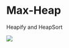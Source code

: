 # Max-Heap
Heapify and HeapSort

<img src="https://th.bing.com/th/id/OIP.q9Gq6H7SUFZ6xGDP1QMLCAHaCw?rs=1&pid=ImgDetMain width: 100%"/>
